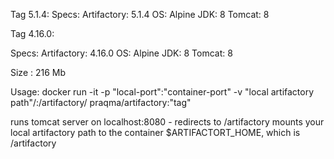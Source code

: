 Tag 5.1.4:
Specs:
Artifactory: 5.1.4
OS: Alpine
JDK: 8
Tomcat: 8

Tag 4.16.0:

Specs:
Artifactory: 4.16.0
OS: Alpine
JDK: 8
Tomcat: 8


Size : 216 Mb

Usage:
docker run -it -p "local-port":"container-port" -v "local artifactory path"/:/artifactory/ praqma/artifactory:"tag"

runs tomcat server on localhost:8080 - redirects to /artifactory
mounts your local artifactory path to the container $ARTIFACTORT_HOME, which is /artifactory
